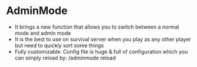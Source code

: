 # AdminMode
- It brings a new function that allows you to switch between a normal mode and admin mode
- It is the best to use on survival server when you play as any other player but need to quickly sort some things
- Fully customizable. Config file is huge & full of configuration which you can simply reload by: /adminmode reload
